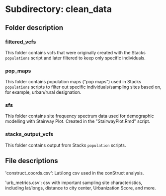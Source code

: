 # Subdirectory: clean_data

## Folder description

### filtered_vcfs

This folder contains vcfs that were originally created with the Stacks `populations` script and later filtered to keep only specific individuals.


### pop_maps

This folder contains population maps ("pop maps") used in Stacks `populations` scripts to filter out specific individuals/sampling sites based on, for example, urban/rural designation.

### sfs

This folder contains site frequency spectrum data used for demographic modelling with Stairway Plot. Created in the "StairwayPlot.Rmd" script.

<!-- ### stacks_output--> 

<!-- This folder contains output from Stacks `refmap` and `population` scripts.--> 

### stacks_output_vcfs

This folder contains output from Stacks `population` scripts.

## File descriptions

'construct_coords.csv': Lat/long csv used in the conStruct analysis.

'urb_metrics.csv': csv with important sampling site characteristics, including lat/longs, distance to city center, Urbanization Score, and more.
